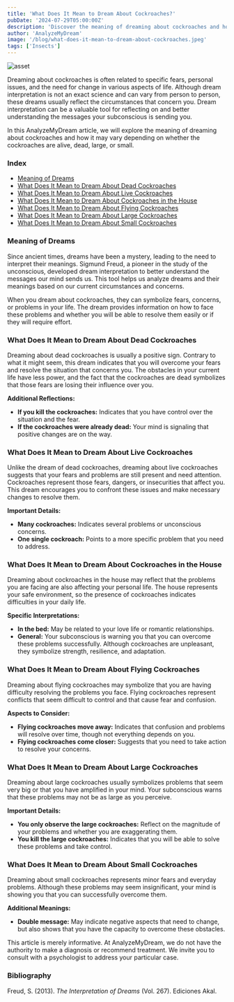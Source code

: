 ```yaml
---
title: 'What Does It Mean to Dream About Cockroaches?'
pubDate: '2024-07-29T05:00:00Z'
description: 'Discover the meaning of dreaming about cockroaches and how these dreams can reflect your fears, concerns, and need for change in life.'
author: 'AnalyzeMyDream'
image: '/blog/what-does-it-mean-to-dream-about-cockroaches.jpeg'
tags: ['Insects']
---
```


![asset](/blog/what-does-it-mean-to-dream-about-cockroaches.jpeg)

Dreaming about cockroaches is often related to specific fears, personal issues, and the need for change in various aspects of life. Although dream interpretation is not an exact science and can vary from person to person, these dreams usually reflect the circumstances that concern you. Dream interpretation can be a valuable tool for reflecting on and better understanding the messages your subconscious is sending you.

In this AnalyzeMyDream article, we will explore the meaning of dreaming about cockroaches and how it may vary depending on whether the cockroaches are alive, dead, large, or small.

### Index

- [Meaning of Dreams](#meaning-of-dreams)
- [What Does It Mean to Dream About Dead Cockroaches](#what-does-it-mean-to-dream-about-dead-cockroaches)
- [What Does It Mean to Dream About Live Cockroaches](#what-does-it-mean-to-dream-about-live-cockroaches)
- [What Does It Mean to Dream About Cockroaches in the House](#what-does-it-mean-to-dream-about-cockroaches-in-the-house)
- [What Does It Mean to Dream About Flying Cockroaches](#what-does-it-mean-to-dream-about-flying-cockroaches)
- [What Does It Mean to Dream About Large Cockroaches](#what-does-it-mean-to-dream-about-large-cockroaches)
- [What Does It Mean to Dream About Small Cockroaches](#what-does-it-mean-to-dream-about-small-cockroaches)

### Meaning of Dreams

Since ancient times, dreams have been a mystery, leading to the need to interpret their meanings. Sigmund Freud, a pioneer in the study of the unconscious, developed dream interpretation to better understand the messages our mind sends us. This tool helps us analyze dreams and their meanings based on our current circumstances and concerns.

When you dream about cockroaches, they can symbolize fears, concerns, or problems in your life. The dream provides information on how to face these problems and whether you will be able to resolve them easily or if they will require effort.

### What Does It Mean to Dream About Dead Cockroaches

Dreaming about dead cockroaches is usually a positive sign. Contrary to what it might seem, this dream indicates that you will overcome your fears and resolve the situation that concerns you. The obstacles in your current life have less power, and the fact that the cockroaches are dead symbolizes that those fears are losing their influence over you.

**Additional Reflections:**

- **If you kill the cockroaches:** Indicates that you have control over the situation and the fear.
- **If the cockroaches were already dead:** Your mind is signaling that positive changes are on the way.

### What Does It Mean to Dream About Live Cockroaches

Unlike the dream of dead cockroaches, dreaming about live cockroaches suggests that your fears and problems are still present and need attention. Cockroaches represent those fears, dangers, or insecurities that affect you. This dream encourages you to confront these issues and make necessary changes to resolve them.

**Important Details:**

- **Many cockroaches:** Indicates several problems or unconscious concerns.
- **One single cockroach:** Points to a more specific problem that you need to address.

### What Does It Mean to Dream About Cockroaches in the House

Dreaming about cockroaches in the house may reflect that the problems you are facing are also affecting your personal life. The house represents your safe environment, so the presence of cockroaches indicates difficulties in your daily life.

**Specific Interpretations:**

- **In the bed:** May be related to your love life or romantic relationships.
- **General:** Your subconscious is warning you that you can overcome these problems successfully. Although cockroaches are unpleasant, they symbolize strength, resilience, and adaptation.

### What Does It Mean to Dream About Flying Cockroaches

Dreaming about flying cockroaches may symbolize that you are having difficulty resolving the problems you face. Flying cockroaches represent conflicts that seem difficult to control and that cause fear and confusion.

**Aspects to Consider:**

- **Flying cockroaches move away:** Indicates that confusion and problems will resolve over time, though not everything depends on you.
- **Flying cockroaches come closer:** Suggests that you need to take action to resolve your concerns.

### What Does It Mean to Dream About Large Cockroaches

Dreaming about large cockroaches usually symbolizes problems that seem very big or that you have amplified in your mind. Your subconscious warns that these problems may not be as large as you perceive.

**Important Details:**

- **You only observe the large cockroaches:** Reflect on the magnitude of your problems and whether you are exaggerating them.
- **You kill the large cockroaches:** Indicates that you will be able to solve these problems and take control.

### What Does It Mean to Dream About Small Cockroaches

Dreaming about small cockroaches represents minor fears and everyday problems. Although these problems may seem insignificant, your mind is showing you that you can successfully overcome them.

**Additional Meanings:**

- **Double message:** May indicate negative aspects that need to change, but also shows that you have the capacity to overcome these obstacles.

This article is merely informative. At AnalyzeMyDream, we do not have the authority to make a diagnosis or recommend treatment. We invite you to consult with a psychologist to address your particular case.

### Bibliography

Freud, S. (2013). *The Interpretation of Dreams* (Vol. 267). Ediciones Akal.
